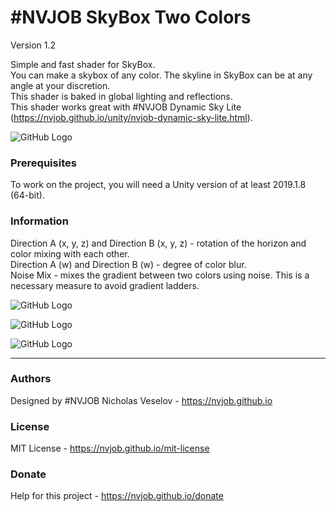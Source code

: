 # #NVJOB SkyBox Two Colors

Version 1.2

Simple and fast shader for SkyBox.<br>
You can make a skybox of any color. The skyline in SkyBox can be at any angle at your discretion.<br>
This shader is baked in global lighting and reflections.<br>
This shader works great with #NVJOB Dynamic Sky Lite (https://nvjob.github.io/unity/nvjob-dynamic-sky-lite.html).

![GitHub Logo](https://raw.githubusercontent.com/nvjob/nvjob.github.io/master/repo/unity%20assets/skybox%20two%20colors/12/pic/3.gif)

### Prerequisites

To work on the project, you will need a Unity version of at least 2019.1.8 (64-bit).

### Information
Direction A (x, y, z) and Direction B (x, y, z) - rotation of the horizon and color mixing with each other.<br>
Direction A (w) and Direction B (w) - degree of color blur.<br>
Noise Mix - mixes the gradient between two colors using noise. This is a necessary measure to avoid gradient ladders.


![GitHub Logo](https://raw.githubusercontent.com/nvjob/nvjob.github.io/master/repo/unity%20assets/skybox%20two%20colors/12/pic/2s.png)

![GitHub Logo](https://raw.githubusercontent.com/nvjob/nvjob.github.io/master/repo/unity%20assets/skybox%20two%20colors/12/pic/5.jpg)

![GitHub Logo](https://raw.githubusercontent.com/nvjob/nvjob.github.io/master/repo/unity%20assets/skybox%20two%20colors/12/pic/6.jpg)

-------------------------------------------------------------------

### Authors
Designed by #NVJOB Nicholas Veselov - https://nvjob.github.io

### License
MIT License - https://nvjob.github.io/mit-license

### Donate
Help for this project - https://nvjob.github.io/donate
